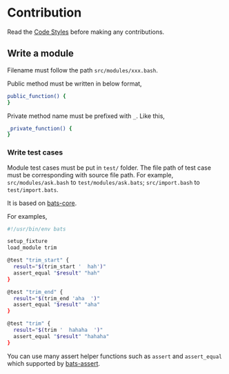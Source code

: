 # Contribution

Read the [Code Styles](./code-styles.md) before making any contributions.

## Write a module

Filename must follow the path `src/modules/xxx.bash`.

Public method must be written in below format,

```bash
public_function() {
}
```

Private method name must be prefixed with `_`. Like this,

```bash
_private_function() {
}
```

### Write test cases

Module test cases must be put in `test/` folder.
The file path of test case must be corresponding with source file path. For example, `src/modules/ask.bash` to `test/modules/ask.bats`; `src/import.bash` to `test/import.bats`.

It is based on [bats-core](https://github.com/bats-core/bats-core).

For examples,

```sh
#!/usr/bin/env bats

setup_fixture
load_module trim

@test "trim_start" {
  result="$(trim_start '  hah')"
  assert_equal "$result" "hah"
}

@test "trim_end" {
  result="$(trim_end 'aha  ')"
  assert_equal "$result" "aha"
}

@test "trim" {
  result="$(trim '  hahaha  ')"
  assert_equal "$result" "hahaha"
}
```

You can use many assert helper functions such as `assert` and `assert_equal` which supported by [bats-assert](https://github.com/jasonkarns/bats-assert-1).
